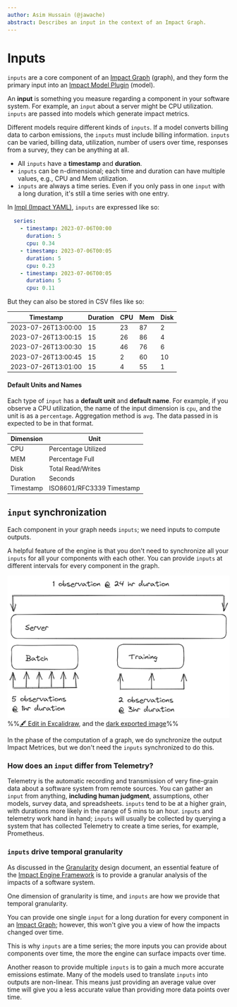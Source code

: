 ```yaml
---
author: Asim Hussain (@jawache)
abstract: Describes an input in the context of an Impact Graph.
---
```


# Inputs

`inputs` are a core component of an [Impact Graph](Impact%20Graph.md) (graph), and they form the primary input into an [Impact Model Plugin](Impact%20Model%20Plugin.md) (model).

An **input** is something you measure regarding a component in your software system. For example, an `input` about a server might be CPU utilization. `inputs` are passed into models which generate impact metrics.

Different models require different kinds of `inputs`. If a model converts billing data to carbon emissions, the `inputs` must include billing information. `inputs` can be varied, billing data, utilization, number of users over time, responses from a survey, they can be anything at all.

- All `inputs` have a **timestamp** and **duration**.
- `inputs` can be n-dimensional; each time and duration can have multiple values, e.g., CPU and Mem utilization.
- `inputs` are always a time series. Even if you only pass in one `input` with a long duration, it's still a time series with one entry.

In [Impl (Impact YAML)](Impl%20(Impact%20YAML).md), `inputs` are expressed like so:

```yaml
  series:      
	- timestamp: 2023-07-06T00:00
	  duration: 5
	  cpu: 0.34
	- timestamp: 2023-07-06T00:05
	  duration: 5
	  cpu: 0.23
	- timestamp: 2023-07-06T00:05
	  duration: 5
	  cpu: 0.11
```

But they can also be stored in CSV files like so:

| Timestamp           | Duration | CPU | Mem | Disk |
| ------------------- | -------- | --- | --- | ---- |
| 2023-07-26T13:00:00 | 15       | 23  | 87  | 2    |
| 2023-07-26T13:00:15 | 15       | 26  | 86  | 4    |
| 2023-07-26T13:00:30 | 15       | 46  | 76  | 6    |
| 2023-07-26T13:00:45 | 15       | 2   | 60  | 10   |
| 2023-07-26T13:01:00 | 15       | 4   | 55  | 1    |

#### Default Units and Names

Each type of `input` has a **default unit** and **default name**. For example, if you observe a CPU utilization, the name of the input dimension is `cpu`, and the unit is as a `percentage`. Aggregation method is `avg`. The data passed in is expected to be in that format.


| Dimension | Unit                      |
| --------- | ------------------------- |
| CPU       | Percentage Utilized       |
| MEM       | Percentage Full           |
| Disk      | Total Read/Writes         |
| Duration  | Seconds                   |
| Timestamp | ISO8601/RFC3339 Timestamp |



## `input` synchronization

Each component in your graph needs `inputs`; we need inputs to compute outputs.

A helpful feature of the engine is that you don't need to synchronize all your `inputs` for all your components with each other. You can provide `inputs` at different intervals for every component in the graph. 

![](../../static/img//72efce519e8c2264406864148a8a3151.png)
%%[🖋 Edit in Excalidraw](inputs%20-%20Synchronization.excalidraw.md), and the [dark exported image](inputs%20-%20Synchronization.excalidraw.dark.png)%%

In the [](Computation%20Pipeline.md#Normalization|Normalization) phase of the computation of a graph, we do synchronize the output Impact Metrices, but we don't need the `inputs` synchronized to do this.

### How does an `input` differ from Telemetry?

Telemetry is the automatic recording and transmission of very fine-grain data about a software system from remote sources. You can gather an `input` from anything, **including human judgment**, assumptions, other models, survey data, and spreadsheets. `inputs` tend to be at a higher grain, with durations more likely in the range of 5 mins to an hour. `inputs` and telemetry work hand in hand; `inputs` will usually be collected by querying a system that has collected Telemetry to create a time series, for example, Prometheus.

### `inputs` drive temporal granularity

As discussed in the [Granularity](Granularity.md) design document, an essential feature of the [Impact Engine Framework](Impact%20Engine%20Framework.md) is to provide a granular analysis of the impacts of a software system.

One dimension of granularity is time, and `inputs` are how we provide that temporal granularity.

You can provide one single `input` for a long duration for every component in an [Impact Graph](Impact%20Graph.md); however, this won't give you a view of how the impacts changed over time. 

This is why `inputs` are a time series; the more inputs you can provide about components over time, the more the engine can surface impacts over time.

Another reason to provide multiple `inputs` is to gain a much more accurate emissions estimate. Many of the models used to translate `inputs` into outputs are non-linear. This means just providing an average value over time will give you a less accurate value than providing more data points over time.